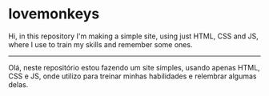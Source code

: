 # lovemonkeys
Hi, in this repository I'm making a simple site, using just HTML, CSS and JS, where I use to train my skills and remember some ones.
<hr>

Olá, neste repositório estou fazendo um site simples, usando apenas HTML, CSS e JS, onde utilizo para treinar minhas habilidades e relembrar algumas delas.
